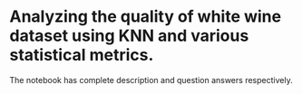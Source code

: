 # Analyzing the quality of white wine dataset using KNN and various statistical metrics.
The notebook has complete description  and question answers respectively.
